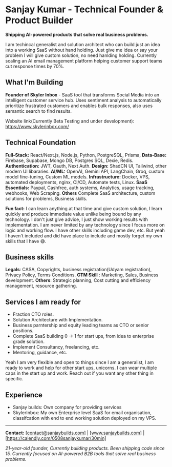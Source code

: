 # Sanjay Kumar - Technical Founder & Product Builder

**Shipping AI-powered products that solve real business problems.**

I am techincal generalist and solution architect who can build just an idea into a working SaaS without hand holding. Just give me idea or say your problem I will give custom solution, no need hanlding holding. Currently scaling an AI email management platform helping customer support teams cut response times by 70%. 

## What I'm Building

**Founder of Skyler Inbox** - SaaS tool that transforms Social Media into an intelligent customer service hub. Uses sentiment analysis to automatically prioritize frustrated customers and enables bulk responses, also uses semantic search to find results. 

Website link(Currently Beta Testing and under development): https://www.skylerinbox.com/ 


## Technical Foundation

**Full-Stack:** React/Next.js, Node.js, Python, PostgreSQL, Prisma, 
**Data-Base:** Firebase, Supabase, Mongo DB, Postgres SQL, Dexie, Redis. 
**Authentication:** JWT, Oauth, Next Auth.
**Design:** ShadCN UI, Tailwind, other modern UI libararies.
**AI/ML:** OpenAI, Gemini API, LangChain, Groq, custom model fine-tuning, Custom ML models. 
**Infrastructure:** Docker, VPS, automated deployments, nginx, CI/CD, Automate tests, Linux. 
**SaaS Essentials:** Paypal, Cashfree, auth systems, Analytics, usage tracking, webhooks, Web Scraping.
**Others** Complete SaaS architecture, custom solutions for problems, Business skills. 

**Fun fact:** I can learn anything at that time and give  custom solution, I learn quickly and produce immediate value unlike being bound by any technology. I don't just give advice, I just show working results with implementation. I am never limited by any technology since I focus more on logic and working flow. I have other skills including game dev, etc. But yeah I haven't included and did have place to include and mostly forget my own skills that I have 😅. 

## Business skills

**Legals**: CASA, Copyrights, business registration(Udyam registration), Privacy Policy, Terms Conditions. 
**GTM Skill** : Marketing, Sales, Business development. 
**Others**: Strategic planning, Cost cutting and efficiency management, resource gathering. 

## Services I am ready for

- Fraction CTO roles. 
- Solution Architecture with Implementation.
- Business parntership and equity leading teams as CTO or senior positions.
- Complete SaaS building 0 -> 1 for start ups, from idea to enterprise grade solution.
- Implement Consultancy, freelancing, etc.
- Mentoring, guidance, etc.

Yeah I am very flexible and open to things since I am a generalist, I am ready to work and help for other start ups, unicorns. I can wear multiple caps in the start up and work. Reach out if you want any other thing in specific.

## Experience

- Sanjay builds: Own company for providing services
- SkylerInbox: My own Enterprise level SaaS for email organisation, classifcation with end to end working solution deployed on my VPS. 

---

**Contact:** [contact@sanjaybuilds.com] | [www.sanjaybuilds.com] | [https://calendly.com/0508sanjaykumar/30min]

*21-year-old founder, Currently building products. Been shipping code since 15. Currently focused on AI-powered B2B tools that solve real business problems.*
